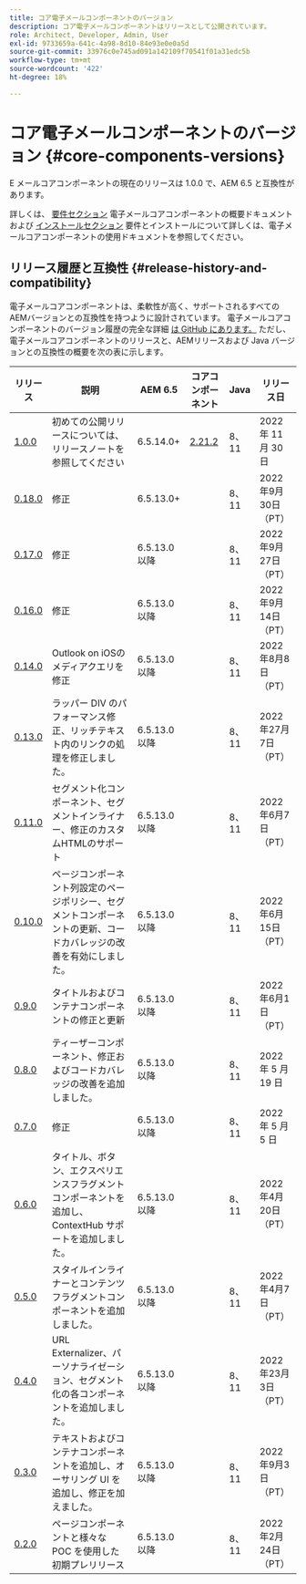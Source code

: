 ```yaml
---
title: コア電子メールコンポーネントのバージョン
description: コア電子メールコンポーネントはリリースとして公開されています。
role: Architect, Developer, Admin, User
exl-id: 9733659a-641c-4a98-8d10-84e93e0e0a5d
source-git-commit: 33976c0e745ad091a142109f70541f01a31edc5b
workflow-type: tm+mt
source-wordcount: '422'
ht-degree: 18%

---
```



# コア電子メールコンポーネントのバージョン {#core-components-versions}

E メールコアコンポーネントの現在のリリースは 1.0.0 で、AEM 6.5 と互換性があります。

詳しくは、 [要件セクション](/help/email/introduction.md#requirements) 電子メールコアコンポーネントの概要ドキュメントおよび [インストールセクション](/help/email/using.md#installing-the-email-core-components) 要件とインストールについて詳しくは、電子メールコアコンポーネントの使用ドキュメントを参照してください。

## リリース履歴と互換性 {#release-history-and-compatibility}

電子メールコアコンポーネントは、柔軟性が高く、サポートされるすべてのAEMバージョンとの互換性を持つように設計されています。 電子メールコアコンポーネントのバージョン履歴の完全な詳細 [は GitHub にあります。](https://github.com/adobe/aem-core-email-components/releases) ただし、電子メールコアコンポーネントのリリースと、AEMリリースおよび Java バージョンとの互換性の概要を次の表に示します。

| リリース | 説明 | AEM 6.5 | コアコンポーネント | Java | リリース日 |
|---|---|---|---|---|---|
| [1.0.0](https://github.com/adobe/aem-core-email-components/releases/tag/core.email.components.reactor-1.0.0) | 初めての公開リリースについては、リリースノートを参照してください | 6.5.14.0+ | [2.21.2](/help/versions.md) | 8、11 | 2022 年 11 月 30 日 |
| [0.18.0](https://github.com/adobe/aem-core-email-components/releases/tag/v0.18.0) | 修正 | 6.5.13.0+ |  | 8、11 | 2022年9月30日（PT） |
| [0.17.0](https://github.com/adobe/aem-core-email-components/releases/tag/v0.17.0) | 修正 | 6.5.13.0以降 |  | 8、11 | 2022年9月27日（PT） |
| [0.16.0](https://github.com/adobe/aem-core-email-components/releases/tag/v0.16.0) | 修正 | 6.5.13.0以降 |  | 8、11 | 2022年9月14日（PT） |
| [0.14.0](https://github.com/adobe/aem-core-email-components/releases/tag/v0.14.0) | Outlook on iOSのメディアクエリを修正 | 6.5.13.0以降 |  | 8、11 | 2022年8月8日（PT） |
| [0.13.0](https://github.com/adobe/aem-core-email-components/releases/tag/v0.13.0) | ラッパー DIV のパフォーマンス修正、リッチテキスト内のリンクの処理を修正しました。 | 6.5.13.0以降 |  | 8、11 | 2022年27月7日（PT） |
| [0.11.0](https://github.com/adobe/aem-core-email-components/releases/tag/v0.11.0) | セグメント化コンポーネント、セグメントインライナー、修正のカスタムHTMLのサポート | 6.5.13.0以降 |  | 8、11 | 2022年6月7日（PT） |
| [0.10.0](https://github.com/adobe/aem-core-email-components/releases/tag/v0.10.0) | ページコンポーネント列設定のページポリシー、セグメントコンポーネントの更新、コードカバレッジの改善を有効にしました。 | 6.5.13.0以降 |  | 8、11 | 2022年6月15日（PT） |
| [0.9.0](https://github.com/adobe/aem-core-email-components/releases/tag/v0.9.0) | タイトルおよびコンテナコンポーネントの修正と更新 | 6.5.13.0以降 |  | 8、11 | 2022年6月1日（PT） |
| [0.8.0](https://github.com/adobe/aem-core-email-components/releases/tag/v0.8.0) | ティーザーコンポーネント、修正およびコードカバレッジの改善を追加しました。 | 6.5.13.0以降 |  | 8、11 | 2022 年 5 月 19 日 |
| [0.7.0](https://github.com/adobe/aem-core-email-components/releases/tag/v0.7.0) | 修正 | 6.5.13.0以降 |  | 8、11 | 2022 年 5 月 5 日 |
| [0.6.0](https://github.com/adobe/aem-core-email-components/releases/tag/v0.6.0) | タイトル、ボタン、エクスペリエンスフラグメントコンポーネントを追加し、ContextHub サポートを追加しました。 | 6.5.13.0以降 |  | 8、11 | 2022年4月20日（PT） |
| [0.5.0](https://github.com/adobe/aem-core-email-components/releases/tag/v0.5.0) | スタイルインライナーとコンテンツフラグメントコンポーネントを追加しました。 | 6.5.13.0以降 |  | 8、11 | 2022年4月7日（PT） |
| [0.4.0](https://github.com/adobe/aem-core-email-components/releases/tag/v0.4.0) | URL Externalizer、パーソナライゼーション、セグメント化の各コンポーネントを追加しました。 | 6.5.13.0以降 |  | 8、11 | 2022年23月3日（PT） |
| [0.3.0](https://github.com/adobe/aem-core-email-components/releases/tag/v0.3.0) | テキストおよびコンテナコンポーネントを追加し、オーサリング UI を追加し、修正を加えました。 | 6.5.13.0以降 |  | 8、11 | 2022年9月3日（PT） |
| [0.2.0](https://github.com/adobe/aem-core-email-components/releases/tag/v0.2.0) | ページコンポーネントと様々な POC を使用した初期プレリリース | 6.5.13.0以降 |  | 8、11 | 2022年2月24日（PT） |
